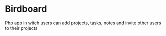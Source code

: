 # Birdboard
Php app in witch users can add projects, tasks, notes and invite other users to their projects
